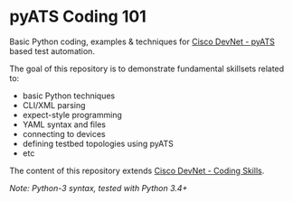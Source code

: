 # pyATS Coding 101

Basic Python coding, examples & techniques for [Cisco DevNet - pyATS](https://developer.cisco.com/site/pyats) based test automation.

The goal of this repository is to demonstrate fundamental skillsets related to:
  - basic Python techniques
  - CLI/XML parsing
  - expect-style programming
  - YAML syntax and files
  - connecting to devices
  - defining testbed topologies using pyATS
  - etc

The content of this repository extends [Cisco DevNet - Coding Skills](https://github.com/CiscoDevNet/coding-skills-sample-code). 

*Note: Python-3 syntax, tested with Python 3.4+*
